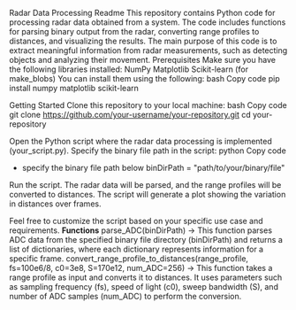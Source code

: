 Radar Data Processing Readme
This repository contains Python code for processing radar data obtained from a system. The code includes functions for parsing binary output from the radar, converting range profiles to distances, and visualizing the results. The main purpose of this code is to extract meaningful information from radar measurements, such as detecting objects and analyzing their movement.
Prerequisites
Make sure you have the following libraries installed:
NumPy
Matplotlib
Scikit-learn (for make_blobs)
You can install them using the following:
bash
Copy code
pip install numpy matplotlib scikit-learn

Getting Started
Clone this repository to your local machine:
bash
Copy code
git clone https://github.com/your-username/your-repository.git
cd your-repository

Open the Python script where the radar data processing is implemented (your_script.py).
Specify the binary file path in the script:
python
Copy code
- specify the binary file path below
binDirPath = "path/to/your/binary/file"

Run the script. The radar data will be parsed, and the range profiles will be converted to distances. The script will generate a plot showing the variation in distances over frames.


Feel free to customize the script based on your specific use case and requirements.
**Functions**
parse_ADC(binDirPath) -> This function parses ADC data from the specified binary file directory (binDirPath) and returns a list of dictionaries, where each dictionary represents information for a specific frame.
convert_range_profile_to_distances(range_profile, fs=100e6/8, c0=3e8, S=170e12, num_ADC=256) -> 
This function takes a range profile as input and converts it to distances. It uses parameters such as sampling frequency (fs), speed of light (c0), sweep bandwidth (S), and number of ADC samples (num_ADC) to perform the conversion.
